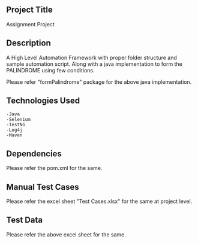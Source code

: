 ## Project Title
Assignment Project

## Description
A High Level Automation Framework with proper folder structure and sample automation script. Along with a java implementation to form the PALINDROME using few conditions.

Please refer "formPalindrome" package for the above java implementation.

## Technologies Used
	-Java
	-Selenium
	-TestNG
	-Log4j
	-Maven
	
## Dependencies
Please refer the pom.xml for the same.

## Manual Test Cases
Please refer the excel sheet "Test Cases.xlsx" for the same at project level.

## Test Data
Please refer the above excel sheet for the same.

